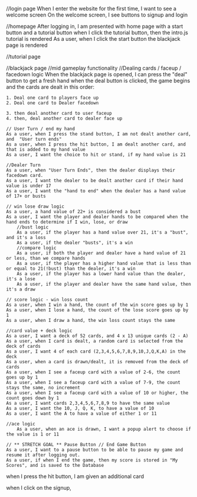 //login page
When I enter the website for the first time, I want to see a welcome screen
On the welcome screen, I see buttons to signup and login


//homepage 
After logging in, I am presented with home page with a start button and a tutorial button
when I click the tutorial button, then the intro.js tutorial is rendered
As a user, when I click the start button the blackjack page is rendered

//tutorial page

//blackjack page
    //mid gameplay functionality
    //Dealing cards / faceup / facedown logic
    When the blackjack page is opened, I can press the "deal" button to get a fresh hand
    when the deal button is clicked, the game begins and the cards are dealt in this order:

    1. Deal one card to players face up
    2. Deal one card to Dealer facedown

    3. then deal another card to user faceup
    4. then, deal another card to dealer face up

    // User Turn / end my hand
    As a user, when I press the stand button, I am not dealt another card, and  "User turn ends"
    As a user, when I press the hit button, I am dealt another card, and that is added to my hand value
    As a user, I want the choice to hit or stand, if my hand value is 21

    //Dealer Turn
    As a user, when "User Turn Ends", then the dealer displays their facedown card.
    As a user, I want the dealer to be dealt another card if their hand value is under 17
    As a user, I want the "hand to end" when the dealer has a hand value of 17+ or busts 

    // win lose draw logic
    As a user, a hand value of 22+ is considered a bust
    As a user, I want the player and dealer hands to be compared when the hand ends to determine if I win, lose, or draw
        //bust logic
        As a user, if the player has a hand value over 21, it's a "bust", and it's a loss
        As a user, if the dealer "busts", it's a win
        //compare logic
        As a user, if both the player and dealer have a hand value of 21 or less, than we compare hands
        As a user, if the player has a higher hand value that is less than or equal to 21(!bust) than the dealer, it's a win
        As a user, if the player has a lower hand value than the dealer, it's a lose
        As a user, if the player and dealer have the same hand value, then it's a draw

    // score logic - win loss count
    As a user, when I win a hand, the count of the win score goes up by 1
    As a user, when I lose a hand, the count of the lose score goes up by 1
    As a user, when I draw a hand, the win loss count stays the same

    //card value + deck logic 
    As a user, I want a deck of 52 cards, and 4 x 13 unique cards (2 - A)
    As a user, when I card is dealt, a random card is selected from the deck of cards
    As a user, I want 4 of each card (2,3,4,5,6,7,8,9,10,J,Q,K,A) in the deck
    As a user, when a card is drawn/dealt, it is removed from the deck of cards
    As a user, when I see a faceup card with a value of 2-6, the count goes up by 1
    As a user, when I see a faceup card with a value of 7-9, the count stays the same, no increment
    As a user, when I see a faceup card with a value of 10 or higher, the count goes down by 1
    As a user, I want cards 2,3,4,5,6,7,8,9 to have the same value
    As a user, I want the 10, J, Q, K, to have a value of 10 
    As a user, I want the A to have a value of either 1 or 11
    
    //ace logic
        As a user, when an ace is drawn, I want a popup alert to choose if the value is 1 or 11

    // ** STRETCH GOAL ** Pause Button // End Game Button
    As a user, I want to a pause button to be able to pause my game and resume it after logging out.
    As a user, if when I end the game, then my score is stored in "My Scores", and is saved to the Database


when I press the hit button, I am given an additional card





when I click on the signup, 